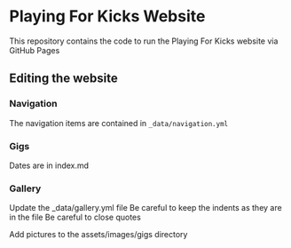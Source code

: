 # Playing For Kicks Website

This repository contains the code to run the Playing For Kicks website via GitHub Pages

## Editing the website

### Navigation

The navigation items are contained in `_data/navigation.yml`

### Gigs

Dates are in index.md

### Gallery

Update the _data/gallery.yml file
Be careful to keep the indents as they are in the file
Be careful to close quotes

Add pictures to the assets/images/gigs directory
